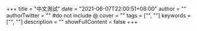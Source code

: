 +++
title = "中文測試"
date = "2021-06-07T22:00:51+08:00"
author = ""
authorTwitter = "" #do not include @
cover = ""
tags = ["", ""]
keywords = ["", ""]
description = ""
showFullContent = false
+++
